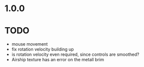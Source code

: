 # 1.0.0

# TODO

* mouse movement
* fix rotation velocity building up
* is rotation velocity even required, since controls are smoothed?
* Airship texture has an error on the metall brim